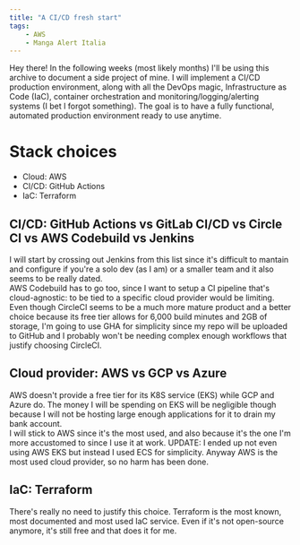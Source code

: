```yaml
---
title: "A CI/CD fresh start"
tags:
    - AWS
    - Manga Alert Italia
---
```


Hey there! In the following weeks (most likely months) I'll be using this archive to document a side project of mine. I will implement a CI/CD production environment, along with all the DevOps magic, Infrastructure as Code (IaC), container orchestration and monitoring/logging/alerting systems (I bet I forgot something). The goal is to have a fully functional, automated production environment ready to use anytime. 

# Stack choices
- Cloud: AWS
- CI/CD: GitHub Actions
- IaC: Terraform

## CI/CD: GitHub Actions vs GitLab CI/CD vs Circle CI vs AWS Codebuild vs Jenkins
I will start by crossing out Jenkins from this list since it's difficult to mantain and configure if you're a solo dev (as I am) or a smaller team and it also seems to be really dated. <br>
AWS Codebuild has to go too, since I want to setup a CI pipeline that's cloud-agnostic: to be tied to a specific cloud provider would be limiting. <br>
Even though CircleCI seems to be a much more mature product and a better choice because its free tier allows for 6,000 build minutes and 2GB of storage, I'm going to use GHA for simplicity since my repo will be uploaded to GitHub and I probably won't be needing complex enough workflows that justify choosing CircleCI. 

## Cloud provider: AWS vs GCP vs Azure
AWS doesn't provide a free tier for its K8S service (EKS) while GCP and Azure do. The money I will be spending on EKS will be negligible though because I will not be hosting large enough applications for it to drain my bank account. <br>
I will stick to AWS since it's the most used, and also because it's the one I'm more accustomed to since I use it at work. 
UPDATE: I ended up not even using AWS EKS but instead I used ECS for simplicity. Anyway AWS is the most used cloud provider, so no harm has been done. 

## IaC: Terraform
There's really no need to justify this choice. Terraform is the most known, most documented and most used IaC service. Even if it's not open-source anymore, it's still free and that does it for me. 
